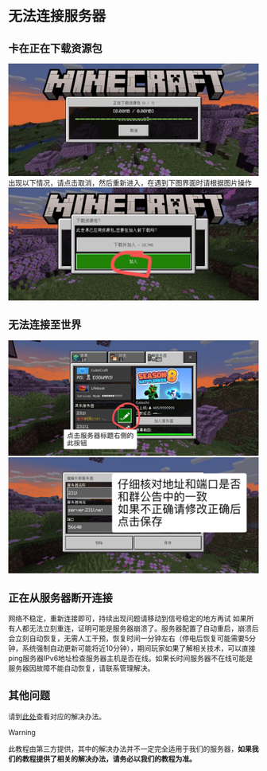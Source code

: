 # 无法连接服务器
## 卡在正在下载资源包
![](img/0MB_0MB.jpg)  
出现以下情况，请点击取消，然后重新进入，在遇到下图界面时请根据图片操作  
![](img/出现以下情况，请点击取消，然后重新进入.jpg)  
## 无法连接至世界
![](img/点击服务器标题右侧的此按钮.jpg)  
![](img/仔细核对地址和端口是否和群公告中的一致.jpg)  
## 正在从服务器断开连接
网络不稳定，重新连接即可，持续出现问题请移动到信号稳定的地方再试
如果所有人都无法立刻重连，证明可能是服务器崩溃了。服务器配置了自动重启，崩溃后会立刻自动恢复，无需人工干预，恢复时间一分钟左右（停电后恢复可能需要5分钟，系统强制自动更新可能将近10分钟），期间玩家如果了解相关技术，可以直接ping服务器IPv6地址检查服务器主机是否在线。如果长时间服务器不在线可能是服务器因故障不能自动恢复，请联系管理解决。
## 其他问题
请到[此处](http://48docs.231l.net/#/minecraft/be/server/cannotconnect)查看对应的解决办法。
> [!WARNING]
> 此教程由第三方提供，其中的解决办法并不一定完全适用于我们的服务器，**如果我们的教程提供了相关的解决办法，请务必以我们的教程为准。**
